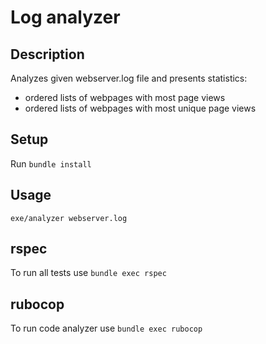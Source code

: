 # Log analyzer

## Description

Analyzes given webserver.log file and presents statistics:
- ordered lists of webpages with most page views
- ordered lists of webpages with most unique page views

## Setup

Run `bundle install`

## Usage

`exe/analyzer webserver.log`

## rspec

To run all tests use `bundle exec rspec`

## rubocop

To run code analyzer use `bundle exec rubocop`
